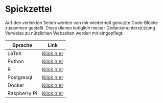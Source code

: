 # Spickzettel
 
Auf den verlinkten Seiten werden von mir wiederholt genutzte Code-Blöcke zusammen gestellt. Diese dienen lediglich meiner Gedankenunterstützung. Verweise zu nützlichen Webseiten werden mit eingepflegt.

<table>
	<thead>
		<tr>
			<th>Sprache</th>
			<th>Link</th>
		</tr>
	</thead>
	<tbody>
		<tr>
			<td>LaTeX</td>
			<td>
				<a href="/TeX.md">Klick hier</a>
			</td>
		</tr>
		<tr>
			<td>Python</td>
			<td>
				<a href="/">Klick hier</a>
			</td>
		</tr>
		<tr>
			<td>R</td>
			<td>
				<a href="/r.md">Klick hier</a>
			</td>
		</tr>
		<tr>
			<td>Postgresql</td>
			<td>
				<a href="/psql.md">Klick hier</a>
			</td>
		</tr>
			<td>Docker</td>
			<td>
				<a href="/docker.md">Klick hier</a>
			</td>
		</tr>
		<tr>
			<td>Raspberry Pi</td>
			<td>
				<a href="/raspberry.md">Klick hier</a>
			</td>
		</tr>
	</tbody>
</table>
